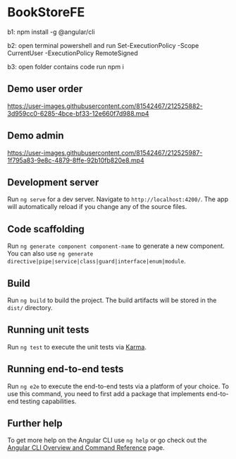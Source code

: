 # BookStoreFE
b1: npm install -g @angular/cli 

b2: open terminal powershell and run  Set-ExecutionPolicy -Scope CurrentUser -ExecutionPolicy RemoteSigned

b3: open folder contains code run npm i

## Demo user order

https://user-images.githubusercontent.com/81542467/212525882-3d959cc0-6285-4bce-bf33-12e660f7d988.mp4


## Demo admin


https://user-images.githubusercontent.com/81542467/212525987-1f795a83-9e8c-4879-8ffe-92b10fb820e8.mp4








## Development server

Run `ng serve` for a dev server. Navigate to `http://localhost:4200/`. The app will automatically reload if you change any of the source files.

## Code scaffolding

Run `ng generate component component-name` to generate a new component. You can also use `ng generate directive|pipe|service|class|guard|interface|enum|module`.

## Build

Run `ng build` to build the project. The build artifacts will be stored in the `dist/` directory.

## Running unit tests

Run `ng test` to execute the unit tests via [Karma](https://karma-runner.github.io).

## Running end-to-end tests

Run `ng e2e` to execute the end-to-end tests via a platform of your choice. To use this command, you need to first add a package that implements end-to-end testing capabilities.

## Further help

To get more help on the Angular CLI use `ng help` or go check out the [Angular CLI Overview and Command Reference](https://angular.io/cli) page.
